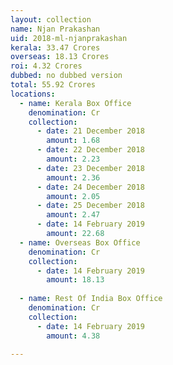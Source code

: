 ```yaml
---
layout: collection
name: Njan Prakashan
uid: 2018-ml-njanprakashan
kerala: 33.47 Crores
overseas: 18.13 Crores
roi: 4.32 Crores
dubbed: no dubbed version
total: 55.92 Crores
locations:
  - name: Kerala Box Office
    denomination: Cr
    collection:
      - date: 21 December 2018
        amount: 1.68
      - date: 22 December 2018
        amount: 2.23
      - date: 23 December 2018
        amount: 2.36
      - date: 24 December 2018
        amount: 2.05
      - date: 25 December 2018
        amount: 2.47
      - date: 14 February 2019
        amount: 22.68
  - name: Overseas Box Office 
    denomination: Cr
    collection:
      - date: 14 February 2019
        amount: 18.13
        
  - name: Rest Of India Box Office 
    denomination: Cr
    collection:
      - date: 14 February 2019
        amount: 4.38
      
---
```


